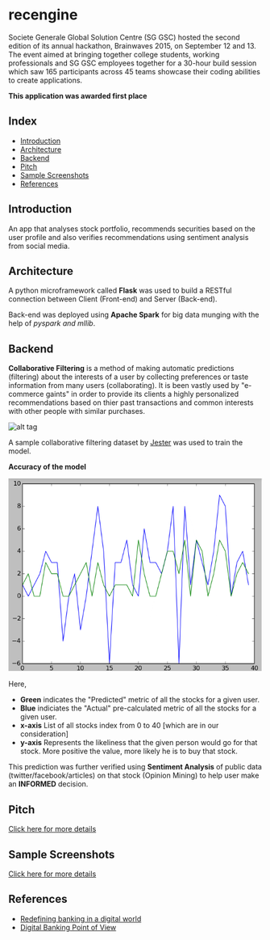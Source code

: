 # recengine

Societe Generale Global Solution Centre (SG GSC) hosted the second edition of its annual hackathon, Brainwaves 2015, on September 12 and 13. The event aimed at bringing together college students, working professionals and SG GSC employees together for a 30-hour build session which saw 165 participants across 45 teams showcase their coding abilities to create applications.

**This application was awarded first place**

## Index
- [Introduction](#introduction)
- [Architecture](#architecture)
- [Backend](#backend)
- [Pitch](#pitch)
- [Sample Screenshots](#sample-screenshots)
- [References](#references)


## Introduction
An app that analyses stock portfolio, recommends securities based on the user profile and also verifies recommendations using sentiment analysis from social media.

## Architecture
A python microframework called **Flask** was used to build a RESTful connection between Client (Front-end) and Server (Back-end).

Back-end was deployed using **Apache Spark** for big data munging with the help of *pyspark and mllib*.

## Backend

**Collaborative Filtering** is a method of making automatic predictions (filtering) about the interests of a user by collecting preferences or taste information from many users (collaborating).
It is been vastly used by "e-commerce gaints" in order to provide its clients a highly personalized recommendations based on thier past transactions and common interests with other people with similar purchases.

![alt tag](https://upload.wikimedia.org/wikipedia/commons/5/52/Collaborative_filtering.gif)

A sample collaborative filtering dataset by [Jester](https://github.com/sjayakum/recengine/blob/master/recengine/back-end/Datasets/jester-data-1.xls) was used to train the model.

**Accuracy of the model**

![alt tag](https://github.com/sjayakum/recengine/blob/master/recengine/samples/pic2.png)

Here,
- **Green** indicates the "Predicted" metric of all the stocks for a given user.
- **Blue** indiciates the "Actual" pre-calculated metric of all the stocks for a given user.
- **x-axis** List of all stocks index from 0 to 40 [which are in our consideration]
- **y-axis** Represents the likeliness that the given person would go for that stock. More positive the value, more likely he is to buy that stock.



This prediction was further verified using **Sentiment Analysis** of public data (twitter/facebook/articles) on that stock (Opinion Mining) to help user make an **INFORMED** decision.


## Pitch
[Click here for more details](https://github.com/sjayakum/recengine/blob/master/recengine/socgen.pptx)

## Sample Screenshots
[Click here for more details](https://github.com/sjayakum/recengine/tree/master/recengine/samples)

## References

- [Redefining banking in a digital world](https://github.com/sjayakum/recengine/blob/master/recengine/references/96a32ed5-137c-0010-82c7-eda71af511fa.pdf)
- [Digital Banking Point of View](https://github.com/sjayakum/recengine/blob/master/recengine/references/Digital_Banking_PoV_2015_04_08_final_EN.pdf)
